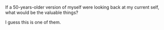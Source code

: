 If a 50-years-older version of myself were looking back at my current self, what would be the valuable things?

I guess this is one of them.

